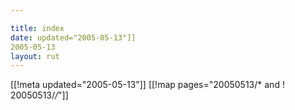 ```yaml
---

title: index
date: updated="2005-05-13"]]
2005-05-13
layout: rut
---
```


[[!meta updated="2005-05-13"]]
[[!map pages="20050513/* and ! 20050513/*/*"]]
